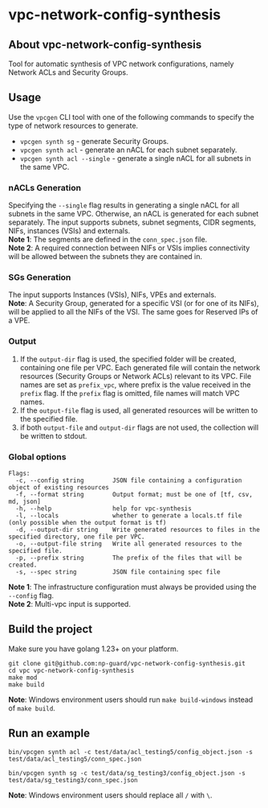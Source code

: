 # vpc-network-config-synthesis

## About vpc-network-config-synthesis
Tool for automatic synthesis of VPC network configurations, namely Network ACLs and Security Groups.

## Usage
Use the `vpcgen` CLI tool with one of the following commands to specify the type of network resources to generate.
* `vpcgen synth sg` - generate Security Groups.
* `vpcgen synth acl` - generate an nACL for each subnet separately.
* `vpcgen synth acl --single` - generate a single nACL for all subnets in the same VPC.

### nACLs Generation
Specifying the `--single` flag results in generating a single nACL for all subnets in the same VPC. Otherwise, an nACL is generated for each subnet separately.
The input supports subnets, subnet segments, CIDR segments, NIFs, instances (VSIs) and externals.  
**Note 1**: The segments are defined in the `conn_spec.json` file.  
**Note 2**: A required connection between NIFs or VSIs implies connectivity will be allowed between the subnets they are contained in.

### SGs Generation
The input supports Instances (VSIs), NIFs, VPEs and externals.  
**Note**: A Security Group, generated for a specific VSI (or for one of its NIFs), will be applied to all the NIFs of the VSI. The same goes for Reserved IPs of a VPE.

### Output
1. If the `output-dir` flag is used, the specified folder will be created, containing one file per VPC. Each generated file will contain the network resources (Security Groups or Network ACLs) relevant to its VPC. File names are set as `prefix_vpc`, where prefix is ​​the value received in the `prefix` flag. If the `prefix` flag is omitted, file names will match VPC names.
2. If the `output-file` flag is used, all generated resources will be written to the specified file.
3. if both `output-file` and `output-dir` flags are not used, the collection will be written to stdout.

### Global options
```commandline
Flags:
  -c, --config string        JSON file containing a configuration object of existing resources
  -f, --format string        Output format; must be one of [tf, csv, md, json]
  -h, --help                 help for vpc-synthesis
  -l, --locals               whether to generate a locals.tf file (only possible when the output format is tf)
  -d, --output-dir string    Write generated resources to files in the specified directory, one file per VPC.
  -o, --output-file string   Write all generated resources to the specified file.
  -p, --prefix string        The prefix of the files that will be created.
  -s, --spec string          JSON file containing spec file
```
**Note 1**: The infrastructure configuration must always be provided using the `--config` flag.  
**Note 2**: Multi-vpc input is supported.

## Build the project
Make sure you have golang 1.23+ on your platform.

```commandline
git clone git@github.com:np-guard/vpc-network-config-synthesis.git
cd vpc vpc-network-config-synthesis
make mod
make build
```

**Note**: Windows environment users should run `make build-windows` instead of `make build`.


## Run an example

```commandline
bin/vpcgen synth acl -c test/data/acl_testing5/config_object.json -s test/data/acl_testing5/conn_spec.json

bin/vpcgen synth sg -c test/data/sg_testing3/config_object.json -s test/data/sg_testing3/conn_spec.json
```

**Note**: Windows environment users should replace all `/` with `\`.